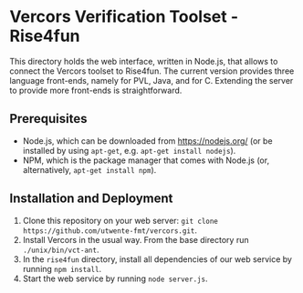 Vercors Verification Toolset - Rise4fun
===
This directory holds the web interface, written in Node.js, that allows to connect the Vercors toolset to Rise4fun. The current version provides three language front-ends, namely for PVL, Java, and for C. Extending the server to provide more front-ends is straightforward.

Prerequisites
---
- Node.js, which can be downloaded from <https://nodejs.org/> (or be installed by using `apt-get`, e.g. `apt-get install nodejs`).
- NPM, which is the package manager that comes with Node.js (or, alternatively, `apt-get install npm`).

Installation and Deployment
---
1. Clone this repository on your web server: `git clone https://github.com/utwente-fmt/vercors.git`.
2. Install Vercors in the usual way. From the base directory run `./unix/bin/vct-ant`.
3. In the `rise4fun` directory, install all dependencies of our web service by running `npm install`.
4. Start the web service by running `node server.js`.
